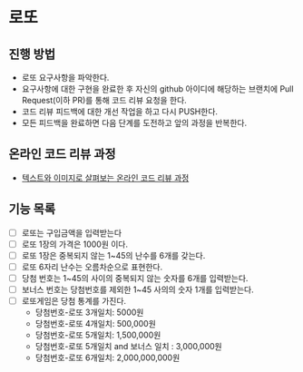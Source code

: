 # 로또
## 진행 방법
* 로또 요구사항을 파악한다.
* 요구사항에 대한 구현을 완료한 후 자신의 github 아이디에 해당하는 브랜치에 Pull Request(이하 PR)를 통해 코드 리뷰 요청을 한다.
* 코드 리뷰 피드백에 대한 개선 작업을 하고 다시 PUSH한다.
* 모든 피드백을 완료하면 다음 단계를 도전하고 앞의 과정을 반복한다.

## 온라인 코드 리뷰 과정
* [텍스트와 이미지로 살펴보는 온라인 코드 리뷰 과정](https://github.com/next-step/nextstep-docs/tree/master/codereview)

## 기능 목록

- [ ] 로또는 구입금액을 입력받는다
- [ ] 로또 1장의 가격은 1000원 이다.
- [ ] 로또 1장은 중복되지 않는 1~45의 난수를 6개를 갖는다.
- [ ] 로또 6자리 난수는 오름차순으로 표현한다.
- [ ] 당첨 번호는 1~45의 사이의 중복되지 않는 숫자를 6개를 입력받는다.
- [ ] 보너스 번호는 당첨번호를 제외한 1~45 사의의 숫자 1개를 입력받는다.
- [ ] 로또게임은 당첨 통계를 가진다.
  - 당첨번호-로또 3개일치: 5000원
  - 당첨번호-로또 4개일치: 500,000원
  - 당첨번호-로또 5개일치: 1,500,000원
  - 당첨번호-로또 5개일치 and 보너스 일치 : 3,000,000원
  - 당첨번호-로또 6개일치: 2,000,000,000원
